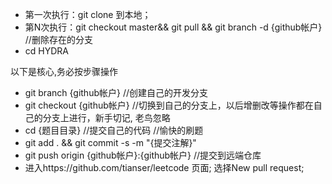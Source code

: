 * 第一次执行：git clone 到本地；
* 第N次执行：git checkout master&& git pull && git branch -d {github帐户} //删除存在的分支
* cd HYDRA

以下是核心,务必按步骤操作

* git branch {github帐户} //创建自己的开发分支
* git checkout {github帐户} //切换到自己的分支上，以后增删改等操作都在自己的分支上进行，新手切记, 老鸟忽略
* cd {题目目录} //提交自己的代码
//愉快的刷题
* git add . && git commit -s -m "{提交注解}"
* git push origin {github帐户}:{github帐户} //提交到远端仓库
* 进入https://github.com/tianser/leetcode 页面; 选择New pull request;

